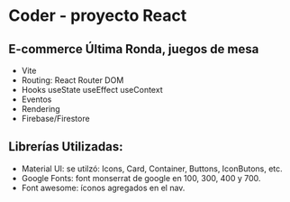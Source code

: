# Coder - proyecto React

## E-commerce Última Ronda, juegos de mesa

* Vite
* Routing: React Router DOM
* Hooks useState useEffect useContext
* Eventos 
* Rendering
* Firebase/Firestore

## Librerías Utilizadas:
* Material UI: se utilzó: Icons, Card, Container, Buttons, IconButons, etc.
* Google Fonts: font monserrat de google en 100, 300, 400 y 700.
* Font awesome: íconos agregados en el nav.

